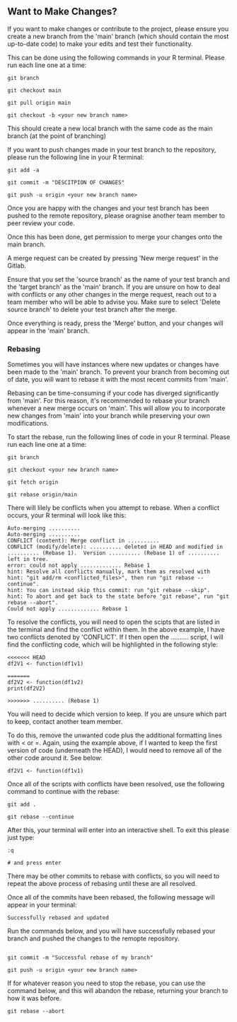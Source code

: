 ## Want to Make Changes? <a name = 'want_to_make_changes'></a>

If you want to make changes or contribute to the project, please ensure you create a new branch from the 'main' branch (which should contain the most up-to-date code) to make your edits and test their functionality.

This can be done using the following commands in your R terminal. Please run each line one at a time:

```
git branch

git checkout main

git pull origin main

git checkout -b <your new branch name>

```

This should create a new local branch with the same code as the main branch (at the point of branching)

If you want to push changes made in your test branch to the repository, please run the following line in your R terminal:

```
git add -a

git commit -m "DESCITPION OF CHANGES"

git push -u origin <your new branch name>

```

Once you are happy with the changes and your test branch has been pushed to the remote repository, please oragnise another team member to peer review your code. 

Once this has been done, get permission to merge your changes onto the main branch.

A merge request can be created by pressing 'New merge request' in the Gitlab.

Ensure that you set the 'source branch' as the name of your test branch and the 'target branch' as the 'main' branch. If you are unsure on how to deal with conflicts or any other changes in the merge request, reach out to a team member who will be able to advise you. Make sure to select 'Delete source branch' to delete your test branch after the merge.

Once everything is ready, press the 'Merge' button, and your changes will appear in the 'main' branch. 


### Rebasing 

Sometimes you will have instances where new updates or changes have been made to the 'main' branch. To prevent your branch from becoming out of date, you will want to rebase it with the most recent commits from 'main'.

Rebasing can be time-consuming if your code has diverged significantly from 'main'. For this reason, it's recommended to rebase your branch whenever a new merge occurs on 'main'. This will allow you to incorporate new changes from 'main' into your branch while preserving your own modifications.

To start the rebase, run the following lines of code in your R terminal. Please run each line one at a time:

```
git branch

git checkout <your new branch name>

git fetch origin

git rebase origin/main

```

There will lilely be conflicts when you attempt to rebase. When a conflict occurs, your R terminal will look like this:

```
Auto-merging ..........
Auto-merging ..........
CONFLICT (content): Merge conflict in ..........
CONFLICT (modify/delete): .......... deleted in HEAD and modified in .......... (Rebase 1).  Version .......... (Rebase 1) of .......... left in tree.
error: could not apply ............. Rebase 1
hint: Resolve all conflicts manually, mark them as resolved with
hint: "git add/rm <conflicted_files>", then run "git rebase --continue".
hint: You can instead skip this commit: run "git rebase --skip".
hint: To abort and get back to the state before "git rebase", run "git rebase --abort".
Could not apply ............. Rebase 1

```

To resolve the conflicts, you will need to open the scipts that are listed in the terminal and find the conflict within them. In the above example, I have two conflicts denoted by 'CONFLICT'. If I then open the .......... script, I will find the conflicting code, which will be highlighted in the following style:

```
<<<<<<< HEAD
df2V1 <- function(df1v1)

=======
df2V2 <- function(df1v2)
print(df2V2)

>>>>>>> .......... (Rebase 1)
```

You will need to decide which version to keep. If you are unsure which part to keep, contact another team member. 

To do this, remove the unwanted code plus the additional formatting lines with < or =. Again, using the example above, if I wanted to keep the first version of code (underneath the HEAD), I would need to remove all of the other code around it. See below:


```
df2V1 <- function(df1v1)

```

Once all of the scripts with conflicts have been resolved, use the following command to continue with the rebase: 

```
git add .

git rebase --continue
```

After this, your terminal will enter into an interactive shell. To exit this please just type:

```
:q

# and press enter
```

There may be other commits to rebase with conflicts, so you will need to repeat the above process of rebasing until these are all resolved. 

Once all of the commits have been rebased, the following message will appear in your terminal: 

```
Successfully rebased and updated
```

Run the commands below, and you will have successfully rebased your branch and pushed the changes to the remopte repository.

``` 

git commit -m "Successful rebase of my branch"

git push -u origin <your new branch name>

```

If for whatever reason you need to stop the rebase, you can 
use the command below, and this will abandon the rebase, returning your branch to how it was before. 

``` 
git rebase --abort

```
